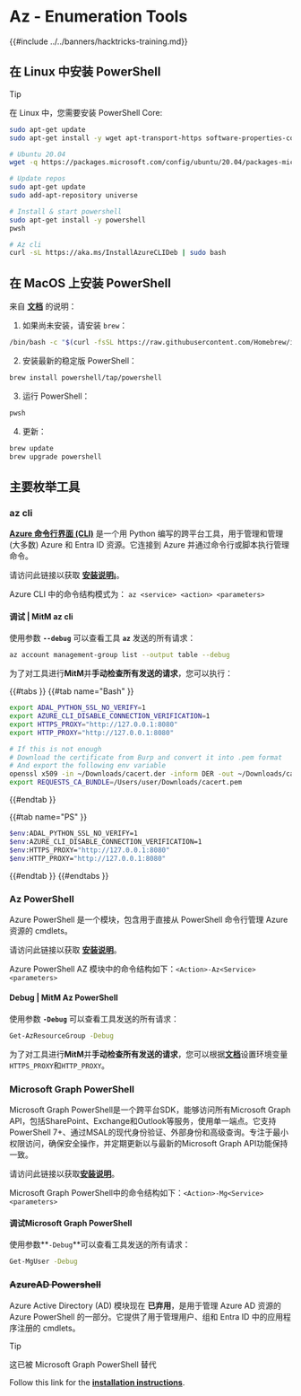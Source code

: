 # Az - Enumeration Tools

{{#include ../../banners/hacktricks-training.md}}

## 在 Linux 中安装 PowerShell

> [!TIP]
> 在 Linux 中，您需要安装 PowerShell Core:
```bash
sudo apt-get update
sudo apt-get install -y wget apt-transport-https software-properties-common

# Ubuntu 20.04
wget -q https://packages.microsoft.com/config/ubuntu/20.04/packages-microsoft-prod.deb

# Update repos
sudo apt-get update
sudo add-apt-repository universe

# Install & start powershell
sudo apt-get install -y powershell
pwsh

# Az cli
curl -sL https://aka.ms/InstallAzureCLIDeb | sudo bash
```
## 在 MacOS 上安装 PowerShell

来自 [**文档**](https://learn.microsoft.com/en-us/powershell/scripting/install/installing-powershell-on-macos?view=powershell-7.4) 的说明：

1. 如果尚未安装，请安装 `brew`：
```bash
/bin/bash -c "$(curl -fsSL https://raw.githubusercontent.com/Homebrew/install/HEAD/install.sh)"
```
2. 安装最新的稳定版 PowerShell：
```sh
brew install powershell/tap/powershell
```
3. 运行 PowerShell：
```sh
pwsh
```
4. 更新：
```sh
brew update
brew upgrade powershell
```
## 主要枚举工具

### az cli

[**Azure 命令行界面 (CLI)**](https://learn.microsoft.com/en-us/cli/azure/install-azure-cli) 是一个用 Python 编写的跨平台工具，用于管理和管理 (大多数) Azure 和 Entra ID 资源。它连接到 Azure 并通过命令行或脚本执行管理命令。

请访问此链接以获取 [**安装说明¡**](https://learn.microsoft.com/en-us/cli/azure/install-azure-cli#install)。

Azure CLI 中的命令结构模式为： `az <service> <action> <parameters>`

#### 调试 | MitM az cli

使用参数 **`--debug`** 可以查看工具 **`az`** 发送的所有请求：
```bash
az account management-group list --output table --debug
```
为了对工具进行**MitM**并**手动检查所有发送的请求**，您可以执行： 

{{#tabs }}
{{#tab name="Bash" }}
```bash
export ADAL_PYTHON_SSL_NO_VERIFY=1
export AZURE_CLI_DISABLE_CONNECTION_VERIFICATION=1
export HTTPS_PROXY="http://127.0.0.1:8080"
export HTTP_PROXY="http://127.0.0.1:8080"

# If this is not enough
# Download the certificate from Burp and convert it into .pem format
# And export the following env variable
openssl x509 -in ~/Downloads/cacert.der -inform DER -out ~/Downloads/cacert.pem -outform PEM
export REQUESTS_CA_BUNDLE=/Users/user/Downloads/cacert.pem
```
{{#endtab }}

{{#tab name="PS" }}
```bash
$env:ADAL_PYTHON_SSL_NO_VERIFY=1
$env:AZURE_CLI_DISABLE_CONNECTION_VERIFICATION=1
$env:HTTPS_PROXY="http://127.0.0.1:8080"
$env:HTTP_PROXY="http://127.0.0.1:8080"
```
{{#endtab }}
{{#endtabs }}

### Az PowerShell

Azure PowerShell 是一个模块，包含用于直接从 PowerShell 命令行管理 Azure 资源的 cmdlets。

请访问此链接以获取 [**安装说明**](https://learn.microsoft.com/en-us/powershell/azure/install-azure-powershell)。

Azure PowerShell AZ 模块中的命令结构如下：`<Action>-Az<Service> <parameters>`

#### Debug | MitM Az PowerShell

使用参数 **`-Debug`** 可以查看工具发送的所有请求：
```bash
Get-AzResourceGroup -Debug
```
为了对工具进行**MitM**并**手动检查所有发送的请求**，您可以根据[**文档**](https://learn.microsoft.com/en-us/powershell/azure/az-powershell-proxy)设置环境变量`HTTPS_PROXY`和`HTTP_PROXY`。

### Microsoft Graph PowerShell

Microsoft Graph PowerShell是一个跨平台SDK，能够访问所有Microsoft Graph API，包括SharePoint、Exchange和Outlook等服务，使用单一端点。它支持PowerShell 7+、通过MSAL的现代身份验证、外部身份和高级查询。专注于最小权限访问，确保安全操作，并定期更新以与最新的Microsoft Graph API功能保持一致。

请访问此链接以获取[**安装说明**](https://learn.microsoft.com/en-us/powershell/microsoftgraph/installation)。

Microsoft Graph PowerShell中的命令结构如下：`<Action>-Mg<Service> <parameters>`

#### 调试Microsoft Graph PowerShell

使用参数**`-Debug`**可以查看工具发送的所有请求：
```bash
Get-MgUser -Debug
```
### ~~**AzureAD Powershell**~~

Azure Active Directory (AD) 模块现在 **已弃用**，是用于管理 Azure AD 资源的 Azure PowerShell 的一部分。它提供了用于管理用户、组和 Entra ID 中的应用程序注册的 cmdlets。

> [!TIP]
> 这已被 Microsoft Graph PowerShell 替代

Follow this link for the [**installation instructions**](https://www.powershellgallery.com/packages/AzureAD).
